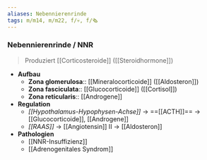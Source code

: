```yaml
---
aliases: Nebennierenrinde
tags: m/m14, m/m22, f/💀, f/🗞️
---
```

### Nebennierenrinde / NNR
> Produziert [[Corticosteroide]] ([[Steroidhormone]])
- **Aufbau**
	- **Zona glomerulosa**:: [[Mineralocorticoide]] ([[Aldosteron]])
	- **Zona fasciculata**:: [[Glucocorticoide]] ([[Cortisol]])
	- **Zona reticularis**:: [[Androgene]]
- **Regulation** 
	- *[[Hypothalamus-Hypophysen-Achse]]* → ==[[ACTH]]== → [[Glucocorticoide]], [[Androgene]]
	- *[[RAAS]]* → [[Angiotensin]] II → [[Aldosteron]]
- **Pathologien**
	- [[NNR-Insuffizienz]]
	- [[Adrenogenitales Syndrom]]